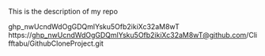 This is the description of my repo

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
https://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@github.com/Clifftabu/GithubCloneProject.git
